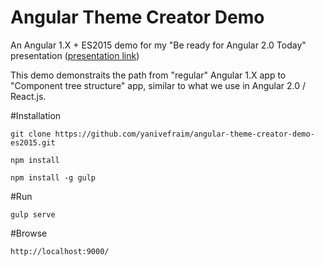 
# Angular Theme Creator Demo
An Angular 1.X + ES2015 demo for my "Be ready for Angular 2.0 Today" presentation ([presentation link](http://yanivefraim.github.io/be-ready-for-angular2-today))

This demo demonstraits the path from "regular" Angular 1.X app to "Component tree structure" app, similar to what we use in Angular 2.0 / React.js.

#Installation
```
git clone https://github.com/yanivefraim/angular-theme-creator-demo-es2015.git
```

```
npm install
```

```
npm install -g gulp
```

#Run
```
gulp serve
```

#Browse
```
http://localhost:9000/
```
